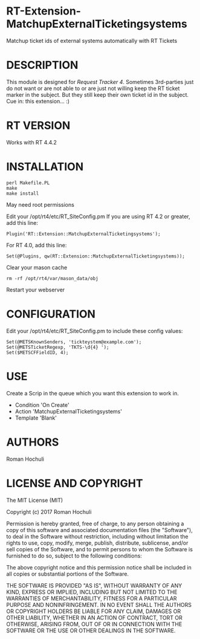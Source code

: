 # RT-Extension-MatchupExternalTicketingsystems
Matchup ticket ids of external systems automatically with RT Tickets

# DESCRIPTION
This module is designed for *Request Tracker 4*.
Sometimes 3rd-parties just do not want or are not able to or are just not 
willing keep the RT ticket marker in the subject. But they still keep their
own ticket id in the subject. Cue in: this extension... :)

# RT VERSION
Works with RT 4.4.2

# INSTALLATION
    perl Makefile.PL
    make
    make install

May need root permissions

Edit your /opt/rt4/etc/RT_SiteConfig.pm
If you are using RT 4.2 or greater, add this line:

	Plugin('RT::Extension::MatchupExternalTicketingsystems');

For RT 4.0, add this line:

	Set(@Plugins, qw(RT::Extension::MatchupExternalTicketingsystems));

Clear your mason cache

    rm -rf /opt/rt4/var/mason_data/obj


Restart your webserver

# CONFIGURATION
Edit your /opt/rt4/etc/RT_SiteConfig.pm to include these config values:

    Set(@METSKnownSenders, 'tickteystem@example.com');
    Set(@METSTicketRegexp, 'TKTS-\d{4} ');
    Set($METSCFFieldID, 4);

# USE
Create a Scrip in the queue which you want this extension to work in.

* Condition 'On Create'
* Action 'MatchupExternalTicketingsystems'
* Template 'Blank'

# AUTHORS
Roman Hochuli

# LICENSE AND COPYRIGHT
The MIT License (MIT)

Copyright (c) 2017 Roman Hochuli

Permission is hereby granted, free of charge, to any person obtaining a
copy of this software and associated documentation files (the
"Software"), to deal in the Software without restriction, including
without limitation the rights to use, copy, modify, merge, publish,
distribute, sublicense, and/or sell copies of the Software, and to
permit persons to whom the Software is furnished to do so, subject to
the following conditions:

The above copyright notice and this permission notice shall be included
in all copies or substantial portions of the Software.

THE SOFTWARE IS PROVIDED "AS IS", WITHOUT WARRANTY OF ANY KIND, EXPRESS
OR IMPLIED, INCLUDING BUT NOT LIMITED TO THE WARRANTIES OF
MERCHANTABILITY, FITNESS FOR A PARTICULAR PURPOSE AND NONINFRINGEMENT.
IN NO EVENT SHALL THE AUTHORS OR COPYRIGHT HOLDERS BE LIABLE FOR ANY
CLAIM, DAMAGES OR OTHER LIABILITY, WHETHER IN AN ACTION OF CONTRACT,
TORT OR OTHERWISE, ARISING FROM, OUT OF OR IN CONNECTION WITH THE
SOFTWARE OR THE USE OR OTHER DEALINGS IN THE SOFTWARE.


